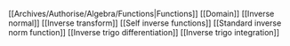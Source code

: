 [[Archives/Authorise/Algebra/Functions|Functions]]
[[Domain]]
[[Inverse normal]]
[[Inverse transform]]
[[Self inverse functions]]
[[Standard inverse norm function]]
[[Inverse trigo differentiation]]
[[Inverse trigo integration]]